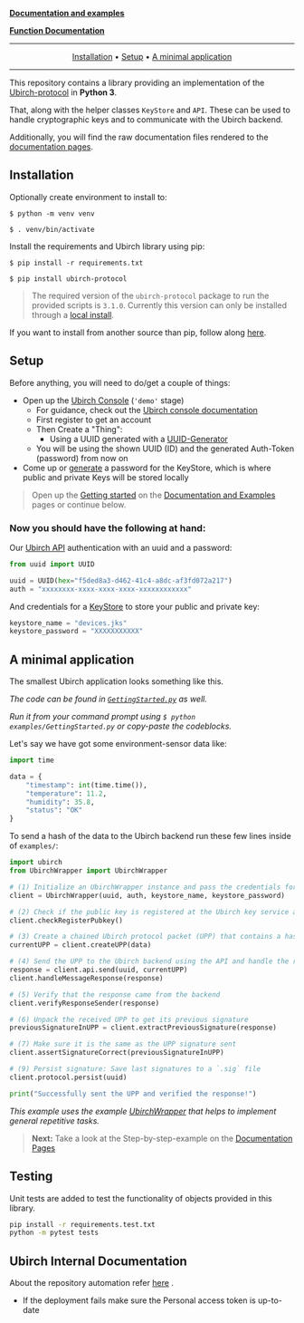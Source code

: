 [**Documentation and examples**](https://developer.ubirch.com/ubirch-protocol-python/)

[**Function Documentation**](https://developer.ubirch.com/function_documentation/ubirch-protocol-python/)

---

<!-- WHEN EDITING THIS FILE:
  The Getting Started and the README have the same content. 
  But for GitHub to render it as the repo description and GitHub Pages (Jekyll) to be able to find it, there need to be two.
  The links are different in some places, so please don't just copy and paste everything while doing changes.
-->

<p align="center">
    <a href="#installation">Installation</a> •
    <a href="#setup">Setup</a> •
    <a href="#a-minimal-application">A minimal application</a>
</p>

---

This repository contains a library providing an implementation of
the [Ubirch-protocol](https://github.com/ubirch/ubirch-protocol) in **Python 3**.

That, along with the helper classes `KeyStore` and `API`. These can be used to handle cryptographic keys and to
communicate with the Ubirch backend.

Additionally, you will find the raw documentation files rendered to
the [documentation pages](https://developer.ubirch.com/ubirch-protocol-python/).

## Installation

Optionally create environment to install to:

`$ python -m venv venv`

`$ . venv/bin/activate`

Install the requirements and Ubirch library using pip:

`$ pip install -r requirements.txt`

`$ pip install ubirch-protocol`

> The required version of the `ubirch-protocol` package to run the provided scripts is `3.1.0`.
> Currently this version can only be installed through a [local install](docs/NotPip.md).

If you want to install from another source than pip, follow along [here](docs/NotPip.md).

## Setup

Before anything, you will need to do/get a couple of things:

- Open up the [Ubirch Console](https://console.demo.ubirch.com) (`'demo'` stage)
  - For guidance, check out the [Ubirch console documentation](https://developer.ubirch.com/console.html)
  - First register to get an account
  - Then Create a "Thing":
    - Using a UUID generated with a [UUID-Generator](https://www.uuidgenerator.net/)
  - You will be using the shown UUID (ID) and the generated Auth-Token (password) from now on
- Come up or [generate](https://www.random.org/passwords/) a password for the KeyStore, which is where public and
  private Keys will be stored locally

> Open up the [Getting started](https://developer.ubirch.com/ubirch-protocol-python/GettingStarted.html) on
> the [Documentation and Examples](https://developer.ubirch.com/ubirch-protocol-python/) pages or continue below.

### Now you should have the following at hand:

Our [Ubirch API](http://developer.ubirch.com/function_documentation/ubirch-protocol-python/)
authentication with an uuid and a password:

```python
from uuid import UUID

uuid = UUID(hex="f5ded8a3-d462-41c4-a8dc-af3fd072a217")
auth = "xxxxxxxx-xxxx-xxxx-xxxx-xxxxxxxxxxxx"
```

And credentials for a [KeyStore](http://developer.ubirch.com/function_documentation/ubirch-protocol-python/)
to store your public and private key:

```python
keystore_name = "devices.jks"
keystore_password = "XXXXXXXXXXX"
```

## A minimal application

The smallest Ubirch application looks something like this.

*The code can be found in [`GettingStarted.py`](examples/GettingStarted.py) as well.*

*Run it from your command prompt using `$ python examples/GettingStarted.py` or copy-paste the codeblocks.*

Let's say we have got some environment-sensor data like:

```python
import time

data = {
    "timestamp": int(time.time()),
    "temperature": 11.2,
    "humidity": 35.8,
    "status": "OK"
}
```

To send a hash of the data to the Ubirch backend run these few lines inside of `examples/`:

```python
import ubirch
from UbirchWrapper import UbirchWrapper

# (1) Initialize an UbirchWrapper instance and pass the credentials for a `KeyStore`
client = UbirchWrapper(uuid, auth, keystore_name, keystore_password)

# (2) Check if the public key is registered at the Ubirch key service and register it if necessary
client.checkRegisterPubkey()

# (3) Create a chained Ubirch protocol packet (UPP) that contains a hash of the data 
currentUPP = client.createUPP(data)

# (4) Send the UPP to the Ubirch backend using the API and handle the response
response = client.api.send(uuid, currentUPP)
client.handleMessageResponse(response)

# (5) Verify that the response came from the backend
client.verifyResponseSender(response)

# (6) Unpack the received UPP to get its previous signature 
previousSignatureInUPP = client.extractPreviousSignature(response)

# (7) Make sure it is the same as the UPP signature sent
client.assertSignatureCorrect(previousSignatureInUPP)

# (9) Persist signature: Save last signatures to a `.sig` file
client.protocol.persist(uuid)

print("Successfully sent the UPP and verified the response!")
```

*This example uses the example [UbirchWrapper](examples/UbirchWrapper.py) that helps to implement general repetitive
tasks.*

> **Next:** Take a look at the Step-by-step-example on
> the [Documentation Pages](https://developer.ubirch.com/ubirch-protocol-python/)

## Testing

Unit tests are added to test the functionality of objects provided in this library.

```bash
pip install -r requirements.test.txt
python -m pytest tests
```

## Ubirch Internal Documentation

About the repository automation
refer [here](https://ubirch.atlassian.net/wiki/spaces/UBD/pages/2342092819/Template+repository+for+better+documentation)
.

- If the deployment fails make sure the Personal access token is up-to-date
